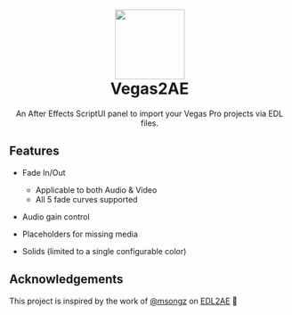 <h1 align="center">
  <img height=125em height="100px" src="https://github.com/user-attachments/assets/8a7c6ae2-dfb0-4a46-973c-0e6c1f6e49dc"></img>
  </br>
  Vegas2AE
</h1>
<p align="center">An After Effects ScriptUI panel to import your Vegas Pro projects via EDL files.</p>

## Features
- Fade In/Out
  - Applicable to both Audio & Video
  - All 5 fade curves supported
- Audio gain control

- Placeholders for missing media
- Solids (limited to a single configurable color)

## Acknowledgements
This project is inspired by the work of [@msongz](https://github.com/msongz) on [EDL2AE](https://github.com/msongz/EDL2Ae) 💖
